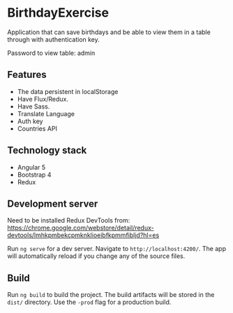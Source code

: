 # BirthdayExercise

Application that can save birthdays and be able to view them in a table through with authentication key.

Password to view table: admin

## Features

- The data persistent in localStorage
- Have Flux/Redux.
- Have Sass.
- Translate Language
- Auth key
- Countries API

## Technology stack

- Angular 5
- Bootstrap 4
- Redux


## Development server

Need to be installed Redux DevTools from: https://chrome.google.com/webstore/detail/redux-devtools/lmhkpmbekcpmknklioeibfkpmmfibljd?hl=es 

Run `ng serve` for a dev server. Navigate to `http://localhost:4200/`. The app will automatically reload if you change any of the source files.

## Build

Run `ng build` to build the project. The build artifacts will be stored in the `dist/` directory. Use the `-prod` flag for a production build.

